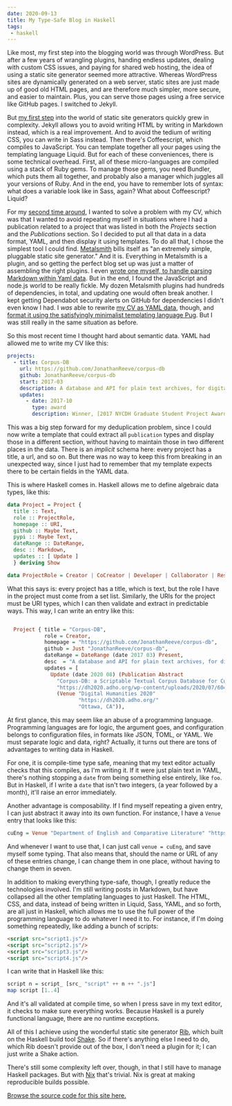 ```yaml
---
date: 2020-09-13
title: My Type-Safe Blog in Haskell
tags: 
 - haskell
---
```


Like most, my first step into the blogging world was through WordPress. But after a few years of wrangling plugins, handing endless updates, dealing with custom CSS issues, and paying for shared web hosting, the idea of using a static site generator seemed more attractive. Whereas WordPress sites are dynamically generated on a web server, static sites are just made up of good old HTML pages, and are therefore much simpler, more secure, and easier to maintain. Plus, you can serve those pages using a free service like GitHub pages. I switched to Jekyll.

But [my first step](https://github.com/JonathanReeve/jonreeve.com/tree/816a19ff4454313a27f14a5ba9c7f5a5a5fc2d11) into the world of static site generators quickly grew in complexity. Jekyll allows you to avoid writing HTML by writing in Markdown instead, which is a real improvement. And to avoid the tedium of writing CSS, you can write in Sass instead. Then there's Coffeescript, which compiles to JavaScript. You can template together all your pages using the templating language Liquid. But for each of these conveniences, there is some technical overhead. First, all of these micro-languages are compiled using a stack of Ruby gems. To manage those gems, you need Bundler, which puts them all together, and probably also a manager which juggles all your versions of Ruby. And in the end, you have to remember lots of syntax: what does a variable look like in Sass, again? What about Coffeescript? Liquid?

For my [second time around](https://github.com/JonathanReeve/jonreeve.com/tree/36b7520fb9c71ffc09b6eec3007994b1c32c3e01), I wanted to solve a problem with my CV, which was that I wanted to avoid repeating myself in situations where I had a publication related to a project that was listed in both the *Projects* section and the *Publications* section. So I decided to put all that data in a data format, YAML, and then display it using templates. To do all that, I chose the simplest tool I could find. [Metalsmith](https://metalsmith.io/) bills itself as "an extremely simple, pluggable static site generator." And it is. Everything in Metalsmith is a plugin, and so getting the perfect blog set up was just a matter of assembling the right plugins. I even [wrote one myself, to handle parsing Markdown within Yaml data](https://github.com/JonathanReeve/metalsmith-markdown-metadata). But in the end, I found the JavaScript and node.js world to be really fickle. My dozen Metalsmith plugins had hundreds of dependencies, in total, and updating one would often break another. I kept getting Dependabot security alerts on GitHub for dependencies I didn't even know I had. I *was* able to rewrite [my CV as YAML data](https://github.com/JonathanReeve/jonreeve.com/blob/36b7520fb9c71ffc09b6eec3007994b1c32c3e01/src/cv.yaml), though, and [format it using the satisfyingly minimalist templating language Pug](https://github.com/JonathanReeve/jonreeve.com/blob/36b7520fb9c71ffc09b6eec3007994b1c32c3e01/layouts/cv.pug). But I was still really in the same situation as before.

So this most recent time I thought hard about semantic data. YAML had allowed me to write my CV like this: 

```yaml
projects:
  - title: Corpus-DB
    url: https://github.com/JonathanReeve/corpus-db
    github: JonathanReeve/corpus-db
    start: 2017-03
    description: A database and API for plain text archives, for digital humanities research.
    updates:
      - date: 2017-10
        type: award
        description: Winner, [2017 NYCDH Graduate Student Project Award](https://nycdh.org/groups/nycdh-announcements-71439400/forum/topic/2017-nycdh-graduate-student-project-award-recipients/) 
```

This was a big step forward for my deduplication problem, since I could now write a template that could extract all `publication` types and display those in a different section, without having to maintain those in two different places in the data. There is an *implicit* schema here: every project has a title, a url, and so on. But there was no way to keep this from breaking in an unexpected way, since I just had to remember that my template expects there to be certain fields in the YAML data. 

This is where Haskell comes in. Haskell allows me to define algebraic data types, like this: 

```haskell
data Project = Project {
  title :: Text,
  role :: ProjectRole,
  homepage :: URI,
  github :: Maybe Text,
  pypi :: Maybe Text,
  dateRange :: DateRange,
  desc :: Markdown,
  updates :: [ Update ]
  } deriving Show

data ProjectRole = Creator | CoCreator | Developer | Collaborator | ResearchAssistant deriving Show
```

What this says is: every project has a title, which is text, but the role I have in the project must come from a set list. Similarly, the URIs for the project must be URI types, which I can then validate and extract in predictable ways. This way, I can write an entry like this: 

```haskell

  Project { title = "Corpus-DB",
            role = Creator,
            homepage = "https://github.com/JonathanReeve/corpus-db",
            github = Just "JonathanReeve/corpus-db",
            dateRange = DateRange (date 2017 03) Present,
            desc  = "A database and API for plain text archives, for digital humanities research.",
            updates = [
              Update (date 2020 08) (Publication Abstract
                "Corpus-DB: a Scriptable Textual Corpus Database for Cultural Analytics"
                "https://dh2020.adho.org/wp-content/uploads/2020/07/604_CorpusDBaScriptableTextualCorpusDatabaseforCulturalAnalytics.html"
                (Venue "Digital Humanities 2020"
                       "https://dh2020.adho.org/"
                       "Ottawa, CA")),
```

At first glance, this may seem like an abuse of a programming language. Programming languages are for logic, the argument goes, and configuration belongs to configuration files, in formats like JSON, TOML, or YAML. We must separate logic and data, right? Actually, it turns out there are tons of advantages to writing data in Haskell. 

For one, it is compile-time type safe, meaning that my text editor actually checks that this compiles, as I'm writing it. If it were just plain text in YAML, there's nothing stopping a `date` from being something else entirely, like `foo`. But in Haskell, if I write a `date` that isn't two integers, (a year followed by a month), it'll raise an error immediately. 

Another advantage is composability. If I find myself repeating a given entry, I can just abstract it away into its own function. For instance, I have a `Venue` entry that looks like this: 

```haskell
cuEng = Venue "Department of English and Comparative Literature" "https://english.columbia.edu/" (uni "cu")
```

And whenever I want to use that, I can just call `venue = cuEng`, and save myself some typing. That also means that, should the name or URL of any of these entries change, I can change them in one place, without having to change them in seven. 

In addition to making everything type-safe, though, I greatly reduce the technologies involved. I'm still writing posts in Markdown, but have collapsed all the other templating languages to just Haskell. The HTML, CSS, and data, instead of being written in Liquid, Sass, YAML, and so forth, are all just in Haskell, which allows me to use the full power of the programming language to do whatever I need it to. For instance, if I'm doing something repeatedly, like adding a bunch of scripts: 

```html 
<script src="script1.js"/>
<script src="script2.js"/>
<script src="script3.js"/>
<script src="script4.js"/>
```

I can write that in Haskell like this: 

```haskell
script n = script_ [src_ "script" ++ n ++ ".js"]
map script [1..4]
```

And it's all validated at compile time, so when I press save in my text editor, it checks to make sure everything works. Because Haskell is a purely functional language, there are no runtime exceptions.

All of this I achieve using the wonderful static site generator [Rib](https://github.com/srid/rib), which built on the Haskell build tool [Shake](https://hackage.haskell.org/package/shake). So if there's anything else I need to do, which Rib doesn't provide out of the box, I don't need a plugin for it; I can just write a Shake action.

There's still some complexity left over, though, in that I still have to manage Haskell packages. But with [Nix](https://nixos.org/) that's trivial. Nix is great at making reproducible builds possible.

[Browse the source code for this site here.](https://github.com/JonathanReeve/jonreeve.com/blob/master/src/Main.hs)
